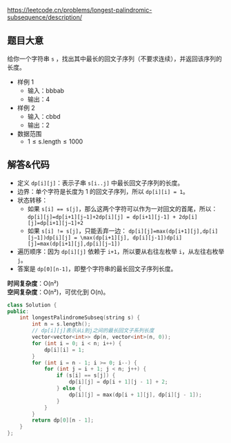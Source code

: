 https://leetcode.cn/problems/longest-palindromic-subsequence/description/

## 题目大意

给你一个字符串 `s` ，找出其中最长的回文子序列（不要求连续），并返回该序列的长度。

- 样例 1
    - 输入：bbbab
    - 输出：4
- 样例 2
    - 输入：cbbd
    - 输出：2
- 数据范围
    - $1\leq \text{s.length}\leq 1000$

## 解答&代码

- 定义 `dp[i][j]`：表示子串 `s[i..j]` 中最长回文子序列的长度。
- 边界：单个字符是长度为 1 的回文子序列，所以 `dp[i][i] = 1`。
- 状态转移：
    - 如果 `s[i] == s[j]`，那么这两个字符可以作为一对回文的首尾，所以：
        `dp[i][j]=dp[i+1][j−1]+2dp[i][j] = dp[i+1][j-1] + 2dp[i][j]=dp[i+1][j−1]+2 `
    - 如果 `s[i] != s[j]`，只能丢弃一边：
        `dp[i][j]=max⁡(dp[i+1][j],dp[i][j−1])dp[i][j] = \max(dp[i+1][j], dp[i][j-1])dp[i][j]=max(dp[i+1][j],dp[i][j−1]) `
- 遍历顺序：因为 `dp[i][j]` 依赖于 `i+1`，所以要从右往左枚举 `i`，从左往右枚举 `j`。
- 答案是 `dp[0][n-1]`，即整个字符串的最长回文子序列长度。

**时间复杂度**：O(n²)  
**空间复杂度**：O(n²)，可优化到 O(n)。

```cpp
class Solution {
public:
    int longestPalindromeSubseq(string s) {
        int n = s.length();
        // dp[i][j]表示从i到j之间的最长回文子系列长度
        vector<vector<int>> dp(n, vector<int>(n, 0));
        for (int i = 0; i < n; i++) {
            dp[i][i] = 1;
        }
        for (int i = n - 1; i >= 0; i--) {
            for (int j = i + 1; j < n; j++) {
                if (s[i] == s[j]) {
                    dp[i][j] = dp[i + 1][j - 1] + 2;
                } else {
                    dp[i][j] = max(dp[i + 1][j], dp[i][j - 1]);
                }
            }
        }
        return dp[0][n - 1];
    }
};
```